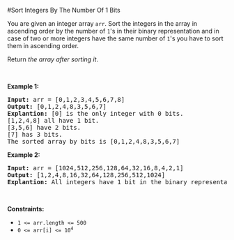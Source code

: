 #Sort Integers By The Number Of 1 Bits
<p>You are given an integer array <code>arr</code>. Sort the integers in the array in ascending order by the number of <code>1</code>'s in their binary representation and in case of two or more integers have the same number of <code>1</code>'s you have to sort them in ascending order.</p>
<p>Return <em>the array after sorting it</em>.</p>
<p> </p>
<p><strong class="example">Example 1:</strong></p>
<pre><strong>Input:</strong> arr = [0,1,2,3,4,5,6,7,8]
<strong>Output:</strong> [0,1,2,4,8,3,5,6,7]
<strong>Explantion:</strong> [0] is the only integer with 0 bits.
[1,2,4,8] all have 1 bit.
[3,5,6] have 2 bits.
[7] has 3 bits.
The sorted array by bits is [0,1,2,4,8,3,5,6,7]
</pre>
<p><strong class="example">Example 2:</strong></p>
<pre><strong>Input:</strong> arr = [1024,512,256,128,64,32,16,8,4,2,1]
<strong>Output:</strong> [1,2,4,8,16,32,64,128,256,512,1024]
<strong>Explantion:</strong> All integers have 1 bit in the binary representation, you should just sort them in ascending order.
</pre>
<p> </p>
<p><strong>Constraints:</strong></p>
<ul>
<li><code>1 &lt;= arr.length &lt;= 500</code></li>
<li><code>0 &lt;= arr[i] &lt;= 10<sup>4</sup></code></li>
</ul>
